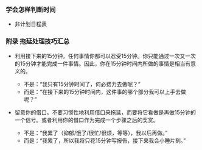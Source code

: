 ### 学会怎样判断时间
+ 非计划日程表

### 附录 拖延处理技巧汇总
+ 利用接下来的15分钟。任何事情你都可以忍受15分钟。你只能通过一次又一次的15分钟才能完成一件事情。因此，你在15分钟时间内所做的事情是相当有意义的。
    + 不是：“我只有15分钟时间了，何必费力去做呢？”
    + 而是：“在接下来的15分钟时间内，这件事的哪个部分我可以上手去做呢？”


+ 留意你的借口。不要习惯性地利用借口来拖延，而要将它看做是再做15分钟的一个信号。或者利用你的借口作为完成一个步骤之后的奖赏。
    + 不是：“我累了（抑郁/饿了/很忙/很烦，等等），我以后再做。”
    + 而是：“我累了，所以我将只花15分钟写报告，接下来我会小睡片刻。”